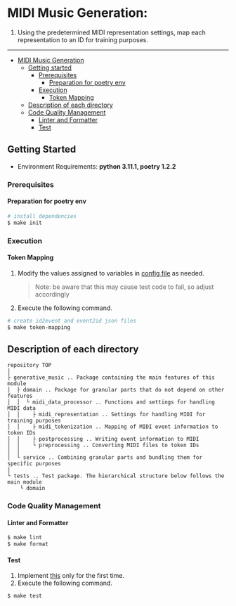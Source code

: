 # MIDI Music Generation:
1. Using the predetermined MIDI representation settings, map each representation to an ID for training purposes.

---

- [MIDI Music Generation](#midi-note-generation)
  - [Getting started](#getting-started)
    - [Prerequisites](#prerequisites)
      - [Preparation for poetry env](#preparation-for-poetry-env)
    - [Execution](#execution)
      - [Token Mapping](#token-mapping)
  - [Description of each directory](#description-of-each-directory)
  - [Code Quality Management](#code-quality-management)
    - [Linter and Formatter](#linter-and-formatter)
    - [Test](#test)

## Getting Started

* Environment Requirements: **python 3.11.1, poetry 1.2.2**

### Prerequisites
#### Preparation for poetry env
``` bash
# install dependencies
$ make init
```

### Execution
#### Token Mapping
1. Modify the values assigned to variables in [config file](generative_music/domain/midi_data_processor/midi_representation/config.py) as needed.
   > Note: be aware that this may cause test code to fail, so adjust accordingly
2. Execute the following command.
``` bash
# create id2event and event2id json files
$ make token-mapping
```

## Description of each directory
```
repository TOP
│
├ generative_music .. Package containing the main features of this module
│  ├ domain .. Package for granular parts that do not depend on other features
│  │  └ midi_data_processor .. Functions and settings for handling MIDI data
│  │    ├ midi_representation .. Settings for handling MIDI for training purposes
│  │    ├ midi_tokenization .. Mapping of MIDI event information to token IDs
│  │    ├ postprocessing .. Writing event information to MIDI
│  │    └ preprocessing .. Converting MIDI files to token IDs
│  │
│  └ service .. Combining granular parts and bundling them for specific purposes
│
└ tests .. Test package. The hierarchical structure below follows the main module
    └ domain
```

### Code Quality Management
#### Linter and Formatter
``` bash
$ make lint
$ make format
```
#### Test
1. Implement [this](#token-mapping) only for the first time.
2. Execute the following command.
``` bash
$ make test
```
